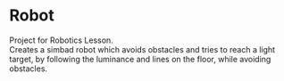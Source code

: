 # Robot
Project for Robotics Lesson.  
Creates a simbad robot which avoids obstacles and tries to reach a light target, by following the luminance and lines on the floor, while avoiding obstacles.
